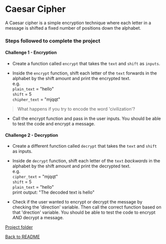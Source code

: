 # Caesar Cipher

A Caesar cipher is a simple encryption technique where each letter in a message is shifted a fixed number of positions down the alphabet.

### Steps followed to complete the project

#### Challenge 1 - Encryption

* Create a function called `encrypt` that takes the `text` and `shift` as `inputs`.

* Inside the `encrypt` function, shift each letter of the `text` forwards in the alphabet by the shift amount and print the encrypted text.  
e.g.  
`plain_text` = "hello"  
`shift` = 5  
`chipher_text` = "mjqqt"

>What happens if you try to encode the word 'civilization'? 

* Call the encrypt function and pass in the user inputs. You should be able to test the code and encrypt a message.

#### Challenge 2 - Decryption

* Create a different function called `decrypt` that takes the `text` and `shift` as inputs.

* Inside de `decrypt` function, shift each letter of the `text` *backwards* in the alphabet by the shift amount and print the decrypted text.  
e.g.   
`cipher_text` = "mjqqt"  
`shift` = 5  
`plain_text` = "hello"  
print output: "The decoded text is hello"  

* Check if the user wanted to encrypt or decrypt the message by checking the 'direction' variable. Then call the correct function based on that 'drection' variable. You should be able to test the code to encrypt *AND* decrypt a message.

[Project folder](../day_8/)  

[Back to README](../../README.md)